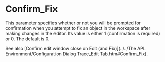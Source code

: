 # Confirm_Fix

This parameter specifies whether or not you will be prompted for confirmation when you attempt to fix an object in the workspace after making changes in the editor. Its value is either 1 (confirmation is required) or 0. The default is 0.

See also [Confirm edit window close on Edit (and Fix)](../../The APL Environment/Configuration Dialog Trace_Edit Tab.htm#Confirm_Fix).

